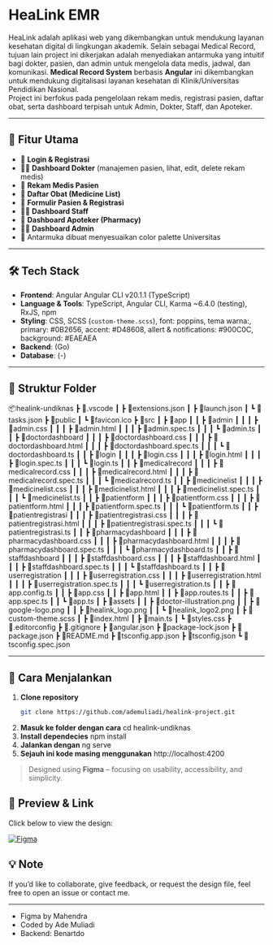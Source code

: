 # HeaLink EMR

HeaLink adalah aplikasi web yang dikembangkan untuk mendukung layanan kesehatan digital di lingkungan akademik. Selain sebagai Medical Record, tujuan lain project ini dikerjakan adalah menyediakan antarmuka yang intuitif bagi dokter, pasien, dan admin untuk mengelola data medis, jadwal, dan komunikasi. **Medical Record System** berbasis **Angular** ini dikembangkan untuk mendukung digitalisasi layanan kesehatan di Klinik/Universitas Pendidikan Nasional.  
Project ini berfokus pada pengelolaan rekam medis, registrasi pasien, daftar obat, serta dashboard terpisah untuk Admin, Dokter, Staff, dan Apoteker.

---

## 🚀 Fitur Utama
- 🔑 **Login & Registrasi**
- 👨‍⚕️ **Dashboard Dokter** (manajemen pasien, lihat, edit, delete rekam medis)
- 📑 **Rekam Medis Pasien**
- 💊 **Daftar Obat (Medicine List)**
- 📝 **Formulir Pasien & Registrasi**
- 🧑‍💼 **Dashboard Staff**
- 🏥 **Dashboard Apoteker (Pharmacy)**
- 🧑‍💻 **Dashboard Admin**
- 🎨 Antarmuka dibuat menyesuaikan color palette Universitas

---

## 🛠️ Tech Stack
- **Frontend**: Angular Angular CLI v20.1.1 (TypeScript)
- **Language & Tools**: TypeScript, Angular CLI, Karma ~6.4.0 (testing), RxJS, npm
- **Styling**: CSS, SCSS (`custom-theme.scss`), font: poppins, tema warna:, primary: #0B2656, accent: #D48608, allert & notifications: #900C0C, background: #EAEAEA
- **Backend**: (Go)
- **Database**: (-)

---

## 📂 Struktur Folder

📦healink-undiknas
 ┣ 📂.vscode
 ┃ ┣ 📜extensions.json
 ┃ ┣ 📜launch.json
 ┃ ┗ 📜tasks.json
 ┣ 📂public
 ┃ ┗ 📜favicon.ico
 ┣ 📂src
 ┃ ┣ 📂app
 ┃ ┃ ┣ 📂admin
 ┃ ┃ ┃ ┣ 📜admin.css
 ┃ ┃ ┃ ┣ 📜admin.html
 ┃ ┃ ┃ ┣ 📜admin.spec.ts
 ┃ ┃ ┃ ┗ 📜admin.ts
 ┃ ┃ ┣ 📂doctordashboard
 ┃ ┃ ┃ ┣ 📜doctordashboard.css
 ┃ ┃ ┃ ┣ 📜doctordashboard.html
 ┃ ┃ ┃ ┣ 📜doctordashboard.spec.ts
 ┃ ┃ ┃ ┗ 📜doctordashboard.ts
 ┃ ┃ ┣ 📂login
 ┃ ┃ ┃ ┣ 📜login.css
 ┃ ┃ ┃ ┣ 📜login.html
 ┃ ┃ ┃ ┣ 📜login.spec.ts
 ┃ ┃ ┃ ┗ 📜login.ts
 ┃ ┃ ┣ 📂medicalrecord
 ┃ ┃ ┃ ┣ 📜medicalrecord.css
 ┃ ┃ ┃ ┣ 📜medicalrecord.html
 ┃ ┃ ┃ ┣ 📜medicalrecord.spec.ts
 ┃ ┃ ┃ ┗ 📜medicalrecord.ts
 ┃ ┃ ┣ 📂medicinelist
 ┃ ┃ ┃ ┣ 📜medicinelist.css
 ┃ ┃ ┃ ┣ 📜medicinelist.html
 ┃ ┃ ┃ ┣ 📜medicinelist.spec.ts
 ┃ ┃ ┃ ┗ 📜medicinelist.ts
 ┃ ┃ ┣ 📂patientform
 ┃ ┃ ┃ ┣ 📜patientform.css
 ┃ ┃ ┃ ┣ 📜patientform.html
 ┃ ┃ ┃ ┣ 📜patientform.spec.ts
 ┃ ┃ ┃ ┗ 📜patientform.ts
 ┃ ┃ ┣ 📂patientregistrasi
 ┃ ┃ ┃ ┣ 📜patientregistrasi.css
 ┃ ┃ ┃ ┣ 📜patientregistrasi.html
 ┃ ┃ ┃ ┣ 📜patientregistrasi.spec.ts
 ┃ ┃ ┃ ┗ 📜patientregistrasi.ts
 ┃ ┃ ┣ 📂pharmacydashboard
 ┃ ┃ ┃ ┣ 📜pharmacydashboard.css
 ┃ ┃ ┃ ┣ 📜pharmacydashboard.html
 ┃ ┃ ┃ ┣ 📜pharmacydashboard.spec.ts
 ┃ ┃ ┃ ┗ 📜pharmacydashboard.ts
 ┃ ┃ ┣ 📂staffdashboard
 ┃ ┃ ┃ ┣ 📜staffdashboard.css
 ┃ ┃ ┃ ┣ 📜staffdashboard.html
 ┃ ┃ ┃ ┣ 📜staffdashboard.spec.ts
 ┃ ┃ ┃ ┗ 📜staffdashboard.ts
 ┃ ┃ ┣ 📂userregistration
 ┃ ┃ ┃ ┣ 📜userregistration.css
 ┃ ┃ ┃ ┣ 📜userregistration.html
 ┃ ┃ ┃ ┣ 📜userregistration.spec.ts
 ┃ ┃ ┃ ┗ 📜userregistration.ts
 ┃ ┃ ┣ 📜app.config.ts
 ┃ ┃ ┣ 📜app.css
 ┃ ┃ ┣ 📜app.html
 ┃ ┃ ┣ 📜app.routes.ts
 ┃ ┃ ┣ 📜app.spec.ts
 ┃ ┃ ┗ 📜app.ts
 ┃ ┣ 📂assets
 ┃ ┃ ┣ 📜doctor-illustration.png
 ┃ ┃ ┣ 📜google-logo.png
 ┃ ┃ ┣ 📜healink_logo.png
 ┃ ┃ ┗ 📜healink_logo2.png
 ┃ ┣ 📜custom-theme.scss
 ┃ ┣ 📜index.html
 ┃ ┣ 📜main.ts
 ┃ ┗ 📜styles.css
 ┣ 📜.editorconfig
 ┣ 📜.gitignore
 ┣ 📜angular.json
 ┣ 📜package-lock.json
 ┣ 📜package.json
 ┣ 📜README.md
 ┣ 📜tsconfig.app.json
 ┣ 📜tsconfig.json
 ┗ 📜tsconfig.spec.json

---

## 🔧 Cara Menjalankan

1. **Clone repository**
   ```bash
   git clone https://github.com/ademuliadi/healink-project.git
2. **Masuk ke folder dengan cara**
   cd healink-undiknas
3. **Install dependecies**
   npm install
4. **Jalankan dengan**
   ng serve
5. **Sejauh ini kode masing menggunakan**
   http://localhost:4200

> Designed using **Figma** – focusing on usability, accessibility, and simplicity.

## 📎 Preview & Link

Click below to view the design:

[![Figma](https://img.shields.io/badge/Figma-%23a259ff?logo=figma&logoColor=white)](https://www.figma.com/design/0osxQFCUq9c4BDjcmyuoX6/Healink-Undiknas?node-id=0-1&t=EqCGF1CuC63feuay-1)

## 💡 Note
If you’d like to collaborate, give feedback, or request the design file, feel free to open an issue or contact me.

---

- Figma by Mahendra
- Coded by Ade Muliadi
- Backend: Benartdo


